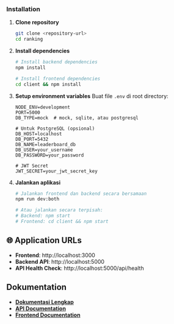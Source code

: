 ### Installation

1. **Clone repository**
   ```bash
   git clone <repository-url>
   cd ranking
   ```

2. **Install dependencies**
   ```bash
   # Install backend dependencies
   npm install
   
   # Install frontend dependencies
   cd client && npm install
   ```

3. **Setup environment variables**
   Buat file `.env` di root directory:
   ```env
   NODE_ENV=development
   PORT=5000
   DB_TYPE=mock  # mock, sqlite, atau postgresql
   
   # Untuk PostgreSQL (opsional)
   DB_HOST=localhost
   DB_PORT=5432
   DB_NAME=leaderboard_db
   DB_USER=your_username
   DB_PASSWORD=your_password
   
   # JWT Secret
   JWT_SECRET=your_jwt_secret_key
   ```

4. **Jalankan aplikasi**
   ```bash
   # Jalankan frontend dan backend secara bersamaan
   npm run dev:both
   
   # Atau jalankan secara terpisah:
   # Backend: npm start
   # Frontend: cd client && npm start
   ```

## 🌐 Application URLs

- **Frontend**: http://localhost:3000
- **Backend API**: http://localhost:5000
- **API Health Check**: http://localhost:5000/api/health

## Dokumentation

- **[Dokumentasi Lengkap](DOCUMENTATION.md)** 
- **[API Documentation](API_DOCUMENTATION.md)**
- **[Frontend Documentation](FRONTEND_DOCUMENTATION.md)**